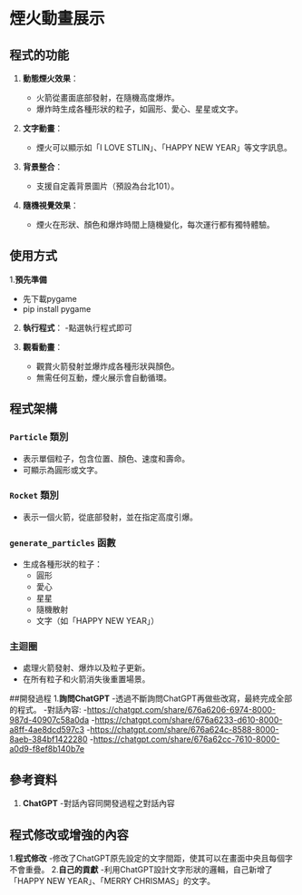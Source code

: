 # 煙火動畫展示


## 程式的功能
1. **動態煙火效果**：
   - 火箭從畫面底部發射，在隨機高度爆炸。
   - 爆炸時生成各種形狀的粒子，如圓形、愛心、星星或文字。

2. **文字動畫**：
   - 煙火可以顯示如「I LOVE STLIN」、「HAPPY NEW YEAR」等文字訊息。

3. **背景整合**：
   - 支援自定義背景圖片（預設為台北101）。

4. **隨機視覺效果**：
   - 煙火在形狀、顏色和爆炸時間上隨機變化，每次運行都有獨特體驗。


## 使用方式
1.**預先準備**
  - 先下載pygame
  - pip install pygame
  
2. **執行程式**：
   -點選執行程式即可

3. **觀看動畫**：
   - 觀賞火箭發射並爆炸成各種形狀與顏色。
   - 無需任何互動，煙火展示會自動循環。

## 程式架構

### `Particle` 類別
- 表示單個粒子，包含位置、顏色、速度和壽命。
- 可顯示為圓形或文字。

### `Rocket` 類別
- 表示一個火箭，從底部發射，並在指定高度引爆。

### `generate_particles` 函數
- 生成各種形狀的粒子：
  - 圓形
  - 愛心
  - 星星
  - 隨機散射
  - 文字（如「HAPPY NEW YEAR」）

### 主迴圈
- 處理火箭發射、爆炸以及粒子更新。
- 在所有粒子和火箭消失後重置場景。
  
##開發過程
1.**詢問ChatGPT**
  -透過不斷詢問ChatGPT再做些改寫，最終完成全部的程式。
  -對話內容:
   -https://chatgpt.com/share/676a6206-6974-8000-987d-40907c58a0da
   -https://chatgpt.com/share/676a6233-d610-8000-a8ff-4ae8dcd597c3
   -https://chatgpt.com/share/676a624c-8588-8000-8aeb-384bf1422280
   -https://chatgpt.com/share/676a62cc-7610-8000-a0d9-f8ef8b140b7e

## 參考資料
1. **ChatGPT**
   -對話內容同開發過程之對話內容

## 程式修改或增強的內容
1.**程式修改**
  -修改了ChatGPT原先設定的文字間距，使其可以在畫面中央且每個字不會重疊。
2.**自己的貢獻**
  -利用ChatGPT設計文字形狀的邏輯，自己新增了「HAPPY NEW YEAR」、「MERRY CHRISMAS」的文字。

